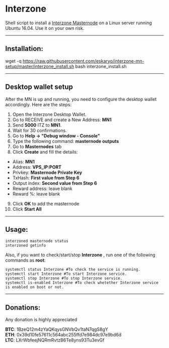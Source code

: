 # Interzone
Shell script to install a [Interzone Masternode](http://interzone.space) on a Linux server running Ubuntu 16.04. Use it on your own risk.  

***
## Installation:  

wget -q https://raw.githubusercontent.com/eskaryo/interzone-mn-setup/master/interzone_install.sh
bash interzone_install.sh
***

## Desktop wallet setup  

After the MN is up and running, you need to configure the desktop wallet accordingly. Here are the steps:  
1. Open the Interzone Desktop Wallet.  
2. Go to RECEIVE and create a New Address: **MN1**  
3. Send **5000** ITZ to **MN1**.  
4. Wait for 30 confirmations.  
5. Go to **Help -> "Debug window - Console"**  
6. Type the following command: **masternode outputs**  
7. Go to **Masternodes** tab  
8. Click **Create** and fill the details:  
* Alias: **MN1**  
* Address: **VPS_IP:PORT**  
* Privkey: **Masternode Private Key**  
* TxHash: **First value from Step 6**  
* Output index:  **Second value from Step 6**  
* Reward address: leave blank  
* Reward %: leave blank  
9. Click **OK** to add the masternode  
10. Click **Start All**  

***

## Usage:  

```
interzoned masternode status
interzoned getinfo
```  

Also, if you want to check/start/stop **Interzone** , run one of the following commands as **root**:

``` 
systemctl status Interzone #To check the service is running.  
systemctl start Interzone #To start Interzone service.  
systemctl stop Interzone #To stop Interzone service.  
systemctl is-enabled Interzone #To check whetether Interzone service is enabled on boot or not.  
```  
***

## Donations:
  
Any donation is highly appreciated  

**BTC**: 1BzeQ12m4zYaQKqysGNVbQv1taN7qgS8gY  
**ETH**: 0x39d10fe57611c564abc255ffd7e984dc97e9bd6d  
**LTC**: LXrWbfeejNQRmRvtzB6Te8yns93Tu3evGf  
